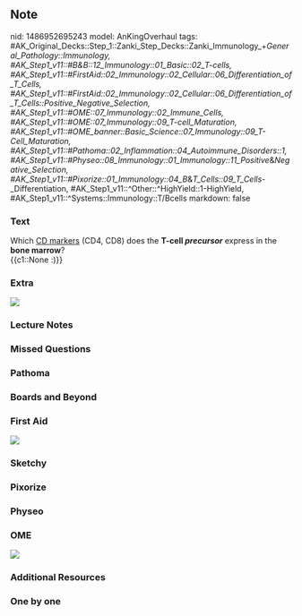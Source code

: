 ## Note
nid: 1486952695243
model: AnKingOverhaul
tags: #AK_Original_Decks::Step_1::Zanki_Step_Decks::Zanki_Immunology_+_General_Pathology::Immunology, #AK_Step1_v11::#B&B::12_Immunology::01_Basic::02_T-cells, #AK_Step1_v11::#FirstAid::02_Immunology::02_Cellular::06_Differentiation_of_T_Cells, #AK_Step1_v11::#FirstAid::02_Immunology::02_Cellular::06_Differentiation_of_T_Cells::Positive_Negative_Selection, #AK_Step1_v11::#OME::07_Immunology::02_Immune_Cells, #AK_Step1_v11::#OME::07_Immunology::09_T-cell_Maturation, #AK_Step1_v11::#OME_banner::Basic_Science::07_Immunology::09_T-Cell_Maturation, #AK_Step1_v11::#Pathoma::02_Inflammation::04_Autoimmune_Disorders::1, #AK_Step1_v11::#Physeo::08_Immunology::01_Immunology::11_Positive_&_Negative_Selection, #AK_Step1_v11::#Pixorize::01_Immunology::04_B_&_T_Cells::09_T_Cells_-_Differentiation, #AK_Step1_v11::^Other::^HighYield::1-HighYield, #AK_Step1_v11::^Systems::Immunology::T/Bcells
markdown: false

### Text
<div>
  Which <u>CD markers</u> (CD4, CD8) does the <b>T-cell
  <i>precursor</i></b> express in the <b>bone marrow</b>?
</div>
<div>
  {{c1::None :)}}
</div>

### Extra
<img src="paste-94540820120029.jpg">

### Lecture Notes


### Missed Questions


### Pathoma


### Boards and Beyond


### First Aid
<img src="tmpwwng4cg_.png">

### Sketchy


### Pixorize


### Physeo


### OME
<div class="ome-widget">
  <a href=
  "https://onlinemeded.org/spa/immunology/t-cell-maturation/acquire?ref=anki">
  <img src="_OME_AnkiFlashcards_Lesson_1.png"></a>
</div>

### Additional Resources


### One by one

